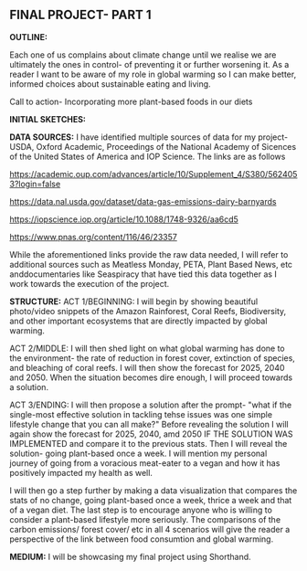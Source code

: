 **FINAL PROJECT- PART 1**
----

**OUTLINE:**

Each one of us complains about climate change until we realise we are ultimately the ones in control- of preventing it or further worsening it. 
As a reader I want to be aware of my role in global warming so I can make better, informed choices about sustainable eating and living. 

Call to action- Incorporating more plant-based foods in our diets


**INITIAL SKETCHES:**

**DATA SOURCES:**
I have identified multiple sources of data for my project- USDA, Oxford Academic, Proceedings of the National Academy of Sicences of the United States of America and IOP Science.
The links are as follows

https://academic.oup.com/advances/article/10/Supplement_4/S380/5624053?login=false

https://data.nal.usda.gov/dataset/data-gas-emissions-dairy-barnyards

https://iopscience.iop.org/article/10.1088/1748-9326/aa6cd5

https://www.pnas.org/content/116/46/23357


While the aforementioned links provide the raw data needed, I will refer to additional sources such as Meatless Monday, PETA, Plant Based News, etc anddocumentaries like Seaspiracy that have tied this data together as I work towards the execution of the project.

**STRUCTURE:**
ACT 1/BEGINNING:
I will begin by showing beautiful photo/video snippets of the Amazon Rainforest, Coral Reefs, Biodiversity, and other important ecosystems that are directly impacted by global warming.

ACT 2/MIDDLE:
I will then shed light on what global warming has done to the environment- the rate of reduction in forest cover, extinction of species, and bleaching of coral reefs. I will then show the forecast for 2025, 2040 and 2050. When the situation becomes dire enough, I will proceed towards a solution.

ACT 3/ENDING:
I will then propose a solution after the prompt- "what if the single-most effective solution in tackling tehse issues was one simple lifestyle change that you can all make?"
Before revealing the solution I will again show the forecast for 2025, 2040, amd 2050 IF THE SOLUTION WAS IMPLEMENTED and compare it to the previous stats. 
Then I will reveal the solution- going plant-based once a week. I will mention my personal journey of going from a voracious meat-eater to a vegan and how it has positively impacted my health as well. 

I will then go a step further by making a data visualization that compares the stats of no change,  going plant-based once a week, thrice a week and that of a vegan diet. 
The last step is to encourage anyone who is willing to consider a plant-based lifestyle more seriously. The comparisons of the carbon emissions/ forest cover/ etc in all 4 scenarios will give the reader a perspective of the link between food consumtion and global warming. 

**MEDIUM:**
I will be showcasing my final project using Shorthand.
